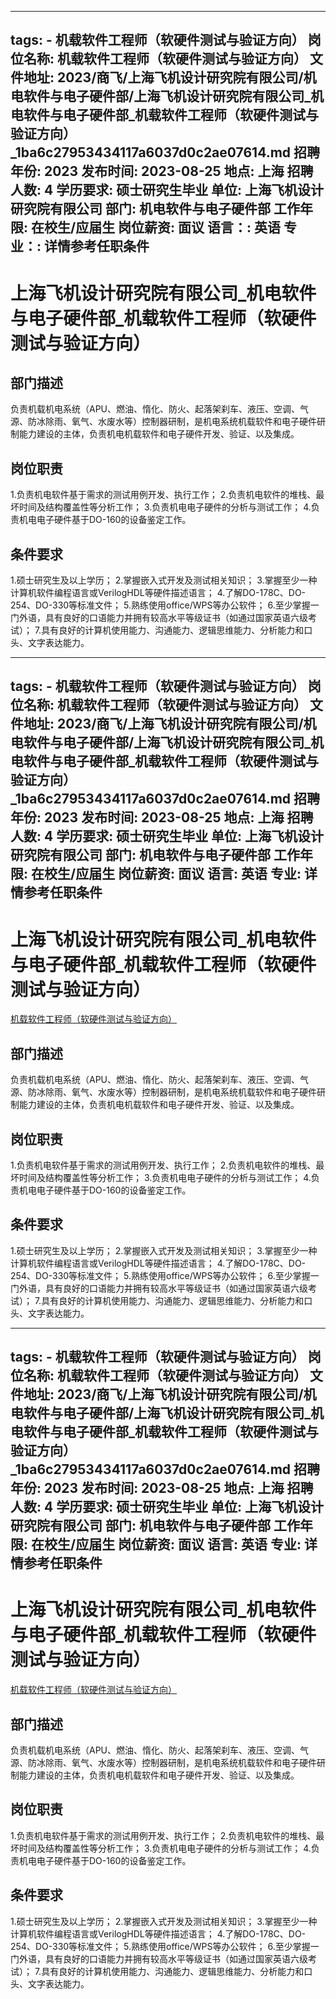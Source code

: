 
---
tags:
    - 机载软件工程师（软硬件测试与验证方向）
岗位名称: 机载软件工程师（软硬件测试与验证方向）
文件地址: 2023/商飞/上海飞机设计研究院有限公司/机电软件与电子硬件部/上海飞机设计研究院有限公司_机电软件与电子硬件部_机载软件工程师（软硬件测试与验证方向）_1ba6c27953434117a6037d0c2ae07614.md
招聘年份: 2023
发布时间: 2023-08-25
地点: 上海
招聘人数: 4
学历要求: 硕士研究生毕业
单位: 上海飞机设计研究院有限公司
部门: 机电软件与电子硬件部
工作年限: 在校生/应届生
岗位薪资: 面议
语言：: 英语
专业：: 详情参考任职条件
---

# 上海飞机设计研究院有限公司_机电软件与电子硬件部_机载软件工程师（软硬件测试与验证方向）

## 部门描述

负责机载机电系统（APU、燃油、惰化、防火、起落架刹车、液压、空调、气源、防冰除雨、氧气、水废水等）控制器研制，是机电系统机载软件和电子硬件研制能力建设的主体，负责机电机载软件和电子硬件开发、验证、以及集成。

## 岗位职责

1.负责机电软件基于需求的测试用例开发、执行工作；
 2.负责机电软件的堆栈、最坏时间及结构覆盖性等分析工作；
 3.负责机电电子硬件的分析与测试工作；
 4.负责机电电子硬件基于DO-160的设备鉴定工作。

 ## 条件要求

1.硕士研究生及以上学历；
 2.掌握嵌入式开发及测试相关知识；
 3.掌握至少一种计算机软件编程语言或VerilogHDL等硬件描述语言；
 4.了解DO-178C、DO-254、DO-330等标准文件；
 5.熟练使用office/WPS等办公软件；
 6.至少掌握一门外语，具有良好的口语能力并拥有较高水平等级证书（如通过国家英语六级考试）；
 7.具有良好的计算机使用能力、沟通能力、逻辑思维能力、分析能力和口头、文字表达能力。

---
tags:
    - 机载软件工程师（软硬件测试与验证方向）
岗位名称: 机载软件工程师（软硬件测试与验证方向）
文件地址: 2023/商飞/上海飞机设计研究院有限公司/机电软件与电子硬件部/上海飞机设计研究院有限公司_机电软件与电子硬件部_机载软件工程师（软硬件测试与验证方向）_1ba6c27953434117a6037d0c2ae07614.md
招聘年份: 2023
发布时间: 2023-08-25
地点: 上海
招聘人数: 4
学历要求: 硕士研究生毕业
单位: 上海飞机设计研究院有限公司
部门: 机电软件与电子硬件部
工作年限: 在校生/应届生
岗位薪资: 面议
语言: 英语
专业: 详情参考任职条件
---

# 上海飞机设计研究院有限公司_机电软件与电子硬件部_机载软件工程师（软硬件测试与验证方向）

[机载软件工程师（软硬件测试与验证方向）](http://zhaopin.comac.cc/zp/ct/out/position/positionDetail?planid=1ba6c27953434117a6037d0c2ae07614)

## 部门描述

负责机载机电系统（APU、燃油、惰化、防火、起落架刹车、液压、空调、气源、防冰除雨、氧气、水废水等）控制器研制，是机电系统机载软件和电子硬件研制能力建设的主体，负责机电机载软件和电子硬件开发、验证、以及集成。

## 岗位职责

1.负责机电软件基于需求的测试用例开发、执行工作；
 2.负责机电软件的堆栈、最坏时间及结构覆盖性等分析工作；
 3.负责机电电子硬件的分析与测试工作；
 4.负责机电电子硬件基于DO-160的设备鉴定工作。

 ## 条件要求

1.硕士研究生及以上学历；
 2.掌握嵌入式开发及测试相关知识；
 3.掌握至少一种计算机软件编程语言或VerilogHDL等硬件描述语言；
 4.了解DO-178C、DO-254、DO-330等标准文件；
 5.熟练使用office/WPS等办公软件；
 6.至少掌握一门外语，具有良好的口语能力并拥有较高水平等级证书（如通过国家英语六级考试）；
 7.具有良好的计算机使用能力、沟通能力、逻辑思维能力、分析能力和口头、文字表达能力。

---
tags:
    - 机载软件工程师（软硬件测试与验证方向）
岗位名称: 机载软件工程师（软硬件测试与验证方向）
文件地址: 2023/商飞/上海飞机设计研究院有限公司/机电软件与电子硬件部/上海飞机设计研究院有限公司_机电软件与电子硬件部_机载软件工程师（软硬件测试与验证方向）_1ba6c27953434117a6037d0c2ae07614.md
招聘年份: 2023
发布时间: 2023-08-25
地点: 上海
招聘人数: 4
学历要求: 硕士研究生毕业
单位: 上海飞机设计研究院有限公司
部门: 机电软件与电子硬件部
工作年限: 在校生/应届生
岗位薪资: 面议
语言: 英语
专业: 详情参考任职条件
---

# 上海飞机设计研究院有限公司_机电软件与电子硬件部_机载软件工程师（软硬件测试与验证方向）

[机载软件工程师（软硬件测试与验证方向）](http://zhaopin.comac.cc/zp/ct/out/position/positionDetail?planid=1ba6c27953434117a6037d0c2ae07614)


## 部门描述

负责机载机电系统（APU、燃油、惰化、防火、起落架刹车、液压、空调、气源、防冰除雨、氧气、水废水等）控制器研制，是机电系统机载软件和电子硬件研制能力建设的主体，负责机电机载软件和电子硬件开发、验证、以及集成。

## 岗位职责

1.负责机电软件基于需求的测试用例开发、执行工作；
 2.负责机电软件的堆栈、最坏时间及结构覆盖性等分析工作；
 3.负责机电电子硬件的分析与测试工作；
 4.负责机电电子硬件基于DO-160的设备鉴定工作。

 ## 条件要求

1.硕士研究生及以上学历；
 2.掌握嵌入式开发及测试相关知识；
 3.掌握至少一种计算机软件编程语言或VerilogHDL等硬件描述语言；
 4.了解DO-178C、DO-254、DO-330等标准文件；
 5.熟练使用office/WPS等办公软件；
 6.至少掌握一门外语，具有良好的口语能力并拥有较高水平等级证书（如通过国家英语六级考试）；
 7.具有良好的计算机使用能力、沟通能力、逻辑思维能力、分析能力和口头、文字表达能力。
